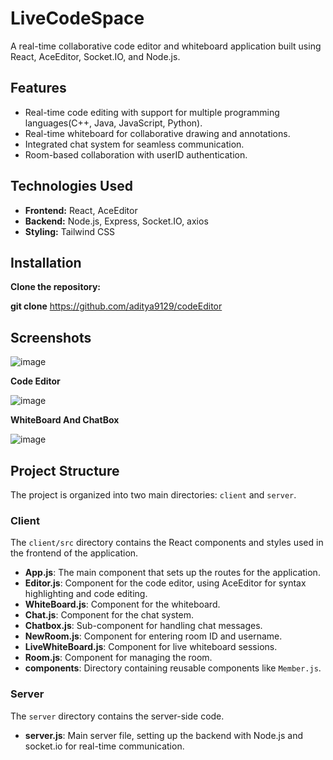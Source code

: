 # LiveCodeSpace

A real-time collaborative code editor and whiteboard application built using React, AceEditor, Socket.IO, and Node.js.

## Features

- Real-time code editing with support for multiple programming languages(C++, Java, JavaScript, Python).
- Real-time whiteboard for collaborative drawing and annotations.
- Integrated chat system for seamless communication.
- Room-based collaboration with userID authentication.

## Technologies Used

- **Frontend:** React, AceEditor
- **Backend:** Node.js, Express, Socket.IO, axios
- **Styling:** Tailwind CSS

## Installation

**Clone the repository:**
   
   **git clone** https://github.com/aditya9129/codeEditor

## Screenshots

![image](https://github.com/user-attachments/assets/9119b930-0f53-4aa1-9d01-8699bf90a32d)

**Code Editor**

![image](https://github.com/user-attachments/assets/1c0a2573-57ce-4e33-b244-249ae8a9259e)

**WhiteBoard And ChatBox**

![image](https://github.com/user-attachments/assets/586bc2e3-0b34-4c11-a3f6-645791f3cf7f)


## Project Structure

The project is organized into two main directories: `client` and `server`.

### Client

The `client/src` directory contains the React components and styles used in the frontend of the application.

- **App.js**: The main component that sets up the routes for the application.
- **Editor.js**: Component for the code editor, using AceEditor for syntax highlighting and code editing.
- **WhiteBoard.js**: Component for the whiteboard.
- **Chat.js**: Component for the chat system.
- **Chatbox.js**: Sub-component for handling chat messages.
- **NewRoom.js**: Component for entering room ID and username.
- **LiveWhiteBoard.js**: Component for live whiteboard sessions.
- **Room.js**: Component for managing the room.
- **components**: Directory containing reusable components like `Member.js`.

### Server

The `server` directory contains the server-side code.

- **server.js**: Main server file, setting up the backend with Node.js and socket.io for real-time communication.

